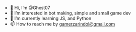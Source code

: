 - 👋 Hi, I’m @Ghxst07
- 👀 I’m interested in bot making, simple and small game dev
- 🌱 I’m currently learning JS, and Python
- 📫 How to reach me by gamerzarindol@gmail.com

